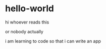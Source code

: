 # hello-world

hi whoever reads this

or nobody actually

i am learning to code so that i can write an app
